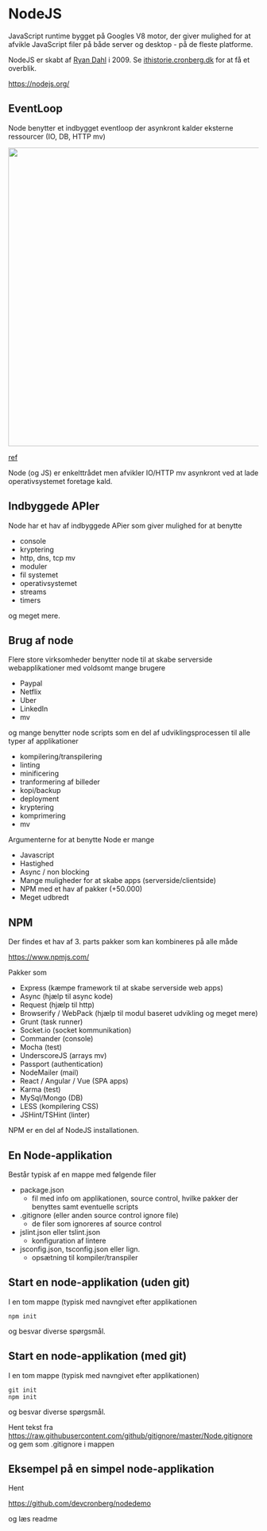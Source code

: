 # NodeJS

JavaScript runtime bygget på Googles V8 motor, der giver mulighed for at afvikle JavaScript filer på både server og desktop - på de fleste platforme.

NodeJS er skabt af [Ryan Dahl](https://en.wikipedia.org/wiki/Ryan_Dahl) i 2009. Se [ithistorie.cronberg.dk](http://ithistorie.cronberg.dk/?maerker=node,js) for at få et overblik.

https://nodejs.org/

## EventLoop

Node benytter et indbygget eventloop der asynkront kalder eksterne ressourcer (IO, DB, HTTP mv)

<img src='https://miro.medium.com/max/1829/1*fBOm10njasRdooZsSHXkGw.png' height='600' />

[ref](https://miro.medium.com/max/1829)

Node (og JS) er enkelttrådet men afvikler IO/HTTP mv asynkront ved at lade operativsystemet foretage kald.

## Indbyggede APIer

Node har et hav af indbyggede APier som giver mulighed for at benytte

- console
- kryptering
- http, dns, tcp mv
- moduler
- fil systemet
- operativsystemet
- streams
- timers

og meget mere.

## Brug af node

Flere store virksomheder benytter node til at skabe serverside webapplikationer med voldsomt mange brugere

  - Paypal
  - Netflix
  - Uber
  - LinkedIn
  - mv

og mange benytter node scripts som en del af udviklingsprocessen til alle typer af applikationer

  - kompilering/transpilering
  - linting
  - minificering
  - tranformering af billeder
  - kopi/backup
  - deployment
  - kryptering
  - komprimering
  - mv

Argumenterne for at benytte Node er mange

  - Javascript
  - Hastighed
  - Async / non blocking
  - Mange muligheder for at skabe apps (serverside/clientside)
  - NPM med et hav af pakker (+50.000)
  - Meget udbredt

## NPM

Der findes et hav af 3. parts pakker som kan kombineres på alle måde

https://www.npmjs.com/

Pakker som

  - Express (kæmpe framework til at skabe serverside web apps)
  - Async (hjælp til async kode)
  - Request (hjælp til http)
  - Browserify / WebPack (hjælp til modul baseret udvikling og meget mere)
  - Grunt (task runner)
  - Socket.io (socket kommunikation)
  - Commander (console)
  - Mocha (test)
  - UnderscoreJS (arrays mv)
  - Passport (authentication)
  - NodeMailer (mail)
  - React / Angular / Vue (SPA apps)
  - Karma (test)
  - MySql/Mongo (DB)
  - LESS (kompilering CSS)
  - JSHint/TSHint (linter)

NPM er en del af NodeJS installationen.

## En Node-applikation

Består typisk af en mappe med følgende filer

- package.json
  - fil med info om applikationen, source control, hvilke pakker der benyttes samt eventuelle scripts
- .gitignore (eller anden source control ignore file)
  - de filer som ignoreres af source control
- jslint.json eller tslint.json
  - konfiguration af lintere
- jsconfig.json, tsconfig.json eller lign.
  - opsætning til kompiler/transpiler

## Start en node-applikation (uden git)

I en tom mappe (typisk med navngivet efter applikationen

```
npm init 
```

og besvar diverse spørgsmål.

## Start en node-applikation (med git)

I en tom mappe (typisk med navngivet efter applikationen)

```
git init
npm init 
```

og besvar diverse spørgsmål.

Hent tekst fra https://raw.githubusercontent.com/github/gitignore/master/Node.gitignore og gem som .gitignore i mappen

## Eksempel på en simpel node-applikation

Hent

https://github.com/devcronberg/nodedemo

og læs readme